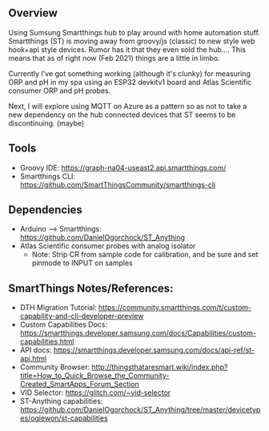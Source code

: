 
## Overview
Using Sumsung Smartthings hub to play around with home automation stuff.  Smartthings (ST) is moving away from groovy/js (classic) to new style web hook+api style devices.  Rumor has it that they even sold the hub....  This means that as of right now (Feb 2021) things are a little in limbo.  

Currently I've got something working (although it's clunky) for measuring ORP and pH in my spa using an ESP32 devkitv1 board and Atlas Scientific consumer ORP and pH probes.

Next, I will explore using MQTT on Azure as a pattern so as not to take a new dependency on the hub connected devices that ST seems to be discontinuing.  (maybe)

## Tools
- Groovy IDE: https://graph-na04-useast2.api.smartthings.com/
- Smartthings CLI: https://github.com/SmartThingsCommunity/smartthings-cli

## Dependencies
- Arduino --> Smartthings: https://github.com/DanielOgorchock/ST_Anything
- Atlas Scientific consumer probes with analog isolator
    -  Note: Strip CR from sample code for calibration, and be sure and set pinmode to INPUT on samples

## SmartThings Notes/References:
- DTH Migration Tutorial: https://community.smartthings.com/t/custom-capability-and-cli-developer-preview 
- Custom Capabilities Docs: https://smartthings.developer.samsung.com/docs/Capabilities/custom-capabilities.html
- API docs:  https://smartthings.developer.samsung.com/docs/api-ref/st-api.html
- Community Browser: http://thingsthataresmart.wiki/index.php?title=How_to_Quick_Browse_the_Community-Created_SmartApps_Forum_Section
- VID Selector: https://glitch.com/~vid-selector
- ST-Anything capabilities: https://github.com/DanielOgorchock/ST_Anything/tree/master/devicetypes/ogiewon/st-capabilities 